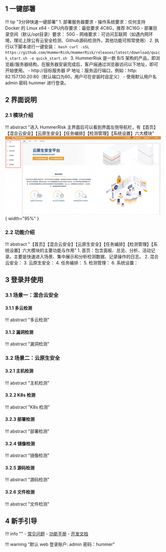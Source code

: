 
## 1 一键部署

!!! tip "3分钟快速一键部署"
    1. 部署服务器要求
        - 操作系统要求：任何支持 Docker 的 Linux x64
        - CPU内存要求：最低要求 4C8G，推荐 8C16G
        - 部署目录空间（默认/opt目录）要求： 50G
        - 网络要求：可访问互联网（如遇内网环境，理论上除公有云安全检测、Github源码检测外，其他功能可照常使用）
    2. 执行以下脚本进行一键安装：
    ```bash
    curl -sSL https://github.com/HummerRisk/HummerRisk/releases/latest/download/quick_start.sh -o quick_start.sh
    ```
    3. HummerRisk 是一款 B/S 架构的产品，即浏览器/服务器结构，在服务器安装完成后，客户端通过浏览器访问以下地址，即可开始使用。
        - http://目标服务器 IP 地址：服务运行端口，例如：http: 82.157.130.20:80（默认端口为80，用户可在安装时自定义）
        - 使用默认用户名 admin 密码 hummer 进行登录。

## 2 界面说明

### 2.1 模块介绍

!!! abstract "进入 HummerRisk 主界面后可以看到界面左侧导航栏，有【首页】【混合云安全】【云原生安全】【任务编排】【检测管理】【系统设置】六大模块"
    ![模块介绍](../img/quickstart/img.png){ width="95%" }

### 2.2 功能介绍

!!! abstract "【首页】【混合云安全】【云原生安全】【任务编排】【检测管理】【系统设置】六大模块的主要功能与作用"
    1. 首页：包含面板、总览、分析、活动记录。主要是快速进入场景、集中展示和分析检测数据、记录操作的日志。
    2. 混合云安全：
    3. 云原生安全：
    4. 任务编排：
    5. 检测管理：
    6. 系统设置：

## 3 登录并使用

### 3.1 场景一：混合云安全

#### 3.1.1 多云检测
!!! abstract "多云检测"

#### 3.1.2 漏洞检测
!!! abstract "漏洞检测"

### 3.2 场景二：云原生安全

#### 3.2.1 主机检测
!!! abstract "主机检测"      

#### 3.2.2 K8s 检测
!!! abstract "K8s 检测"  

#### 3.2.3 部署检测
!!! abstract "部署检测"  

#### 3.2.4 镜像检测
!!! abstract "镜像检测"  

#### 3.2.5 源码检测
!!! abstract "源码检测"  

#### 3.2.6 文件检测
!!! abstract "文件检测"  

## 4 新手引导

!!! info ""
    - [常见问题](./question/cloud.md)
    - [功能手册](./user/process.md)
    - [开发文档](./develop/dev-manual.md)

!!! warning "默认 web 登录账户: admin 密码：hummer"
